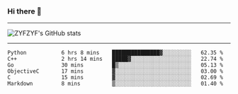 ### Hi there 👋

-------

<!--

- 🔭 I’m currently working on ...
- 🌱 I’m currently learning Rust
- 👯 I’m looking to collaborate on ...
- 🤔 I’m looking for help with ...
- 💬 Ask me about ...
- 📫 How to reach me: ...
- 😄 Pronouns: ...
- ⚡ Fun fact: ...

-------
-->

![ZYFZYF's GitHub stats](https://github-readme-stats.vercel.app/api?username=ZYFZYF)


-------

<!--START_SECTION:waka-->

```text
Python           6 hrs 8 mins    ███████████████▓░░░░░░░░░   62.35 %
C++              2 hrs 14 mins   █████▓░░░░░░░░░░░░░░░░░░░   22.74 %
Go               30 mins         █▒░░░░░░░░░░░░░░░░░░░░░░░   05.13 %
ObjectiveC       17 mins         ▓░░░░░░░░░░░░░░░░░░░░░░░░   03.00 %
C                15 mins         ▓░░░░░░░░░░░░░░░░░░░░░░░░   02.69 %
Markdown         8 mins          ▒░░░░░░░░░░░░░░░░░░░░░░░░   01.40 %
```

<!--END_SECTION:waka-->


